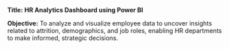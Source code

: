 **Title:**
**HR Analytics Dashboard using Power BI**

**Objective:**
To analyze and visualize employee data to uncover insights related to attrition, demographics, and job roles, enabling HR departments to make informed, strategic decisions.
